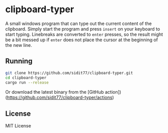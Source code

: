 # clipboard-typer
A small windows program that can type out the current content of the clipboard.
Simply start the program and press `insert` on your keyboard to start typing.
Linebreaks are converted to `enter` presses, so the result might be a bit messed up if `enter` does not place the cursor at the beginning of the new line. 

## Running

```bash
git clone https://github.com/sidit77/clipboard-typer.git
cd clipboard-typer
cargo run --release
```

Or download the latest binary from the [GitHub action])(https://github.com/sidit77/clipboard-typer/actions)

## License
MIT License